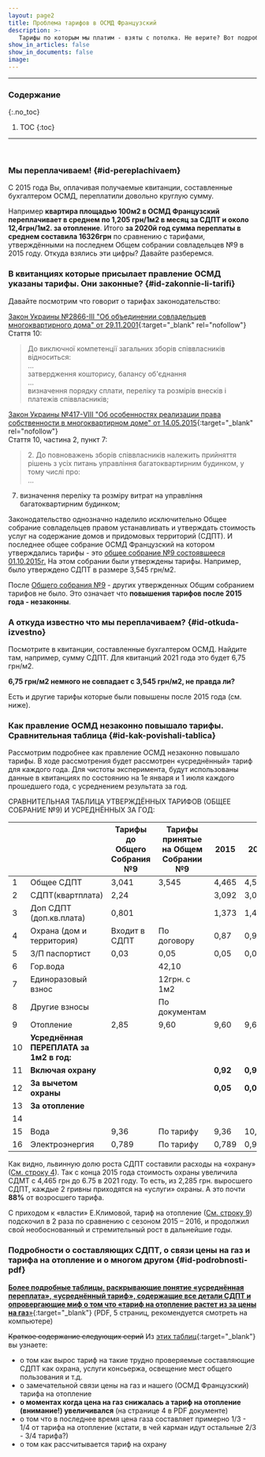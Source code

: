 ```yaml
---
layout: page2
title: Проблема тарифов в ОСМД Французский
description: >-
   Тарифы по которым мы платим - взяты с потолка. Не верите? Вот подробное объяснение
show_in_articles: false
show_in_documents: false
image: 
---
```


----
### Содержание
{:.no_toc}

1. TOC
{:toc}

----
<br>

### Мы переплачиваем! {#id-pereplachivaem}
С 2015 года Вы, оплачивая получаемые квитанции, составленные бухгалтером ОСМД, переплатили довольно круглую сумму. 

Например **квартира площадью 100м2 в ОСМД Французский переплачивает в среднем по 1,205 грн/1м2 в месяц за СДПТ и около 12,4грн/1м2. за отопление**. 
Итого **за 2020й год сумма переплаты в среднем составила 16326грн** по сравнению с тарифами, утверждёнными на последнем Общем собрании совладельцев №9 в 2015 году.
Откуда взялись эти цифры? Давайте разберемся.

### В квитанциях которые присылает правление ОСМД указаны тарифы. Они законные? {#id-zakonnie-li-tarifi}
Давайте посмотрим что говорит о тарифах законодательство:

[Закон Украины №2866-III "Об объединении совладельцев многоквартирного дома" от 29.11.2001](https://zakon.rada.gov.ua/laws/show/2866-14#n128){:target="_blank" rel="nofollow"}<br>
Стаття 10:
>До виключної компетенції загальних зборів співвласників відноситься:<br>
...<br>
затвердження кошторису, балансу об'єднання<br>
...<br>
визначення порядку сплати, переліку та розмірів внесків і платежів співвласників;


[Закон Украины №417-VIII "Об особенностях реализации права собственности в многоквартирном доме" от 14.05.2015](https://zakon.rada.gov.ua/laws/show/417-19#n66){:target="_blank" rel="nofollow"}<br>
Стаття 10, частина 2, пункт 7:
> 2\. До повноважень зборів співвласників належить прийняття рішень з усіх питань управління багатоквартирним будинком, у тому числі про:<br>
...<br>
7) визначення переліку та розміру витрат на управління багатоквартирним будинком;

Законодательство однозначно наделило исключительно Общее собрание совладельцев правом устанавливать и утверждать стоимость услуг на
содержание домов и придомовых территорий (СДПТ). И последнее общее собрание ОСМД Французский на котором утверждались тарифы - это [общее собрание №9 состоявшееся 01.10.2015г.](https://orgkomitet-osmd-fran.org/2021/03/05/istoriya-osmd-franzuskij.html#id-2015-sobranie-9-podgotovka)
На этом собрании были утверждены тарифы. Например, было утверждено СДПТ в размере 3,545 грн/м2.

После [Общего собрания №9](https://orgkomitet-osmd-fran.org/2021/03/05/istoriya-osmd-franzuskij.html#id-2015-sobranie-9-podgotovka) - других утвержденных 
Общим собранием тарифов не было. Это означает что **повышения тарифов после 2015 года - незаконны**.



### А откуда известно что мы переплачиваем? {#id-otkuda-izvestno}
Посмотрите в квитанции, составленные бухгалтером ОСМД. Найдите там, например, сумму СДПТ. Для квитанций 2021 года это будет 6,75 грн/м2.

**6,75 грн/м2 немного не совпадает с 3,545 грн/м2, не правда ли?**<br>

Есть и другие тарифы которые были повышены после 2015 года (см. ниже).


### Как правление ОСМД незаконно повышало тарифы. Сравнительная таблица {#id-kak-povishali-tablica}
Рассмотрим подробнее как правление ОСМД незаконно повышало тарифы. В ходе рассмотрения будет рассмотрен «усреднённый» тариф для каждого года. 
Для чистоты эксперимента, будут использованы данные в квитанциях по состоянию на 1е января и 1 июля каждого прошедшего года, с усреднением результата за год.

СРАВНИТЕЛЬНАЯ ТАБЛИЦА УТВЕРЖДЁННЫХ ТАРИФОВ (ОБЩЕЕ СОБРАНИЕ №9) И УСРЕДНЁННЫХ ЗА ГОД:

|    |                                         | Тарифы до Общего Собрания №9 | Тарифы принятые на Общем Собрании №9 | 2015     | 2016     | 2017      | 2018      | 2019      | 2020      | 2021      |
|----|-----------------------------------------|------------------------------|--------------------------------------|----------|----------|-----------|-----------|-----------|-----------|-----------|
| 1  | Общее СДПТ<a id="r1"></a>               | 3,041                        | 3,545                                | 4,465    | 4,505    | 4,679     | 4,995     | 5,69      | 6,75      | 6,75      |
| 2  | СДПТ(квартплата)<a id="r2"></a>         | 2,24                         |                                      | 3,092    | 3,092    | 3,090     | 3,090     | 3,210     | 3,865     | 3,915     |
| 3  | Доп СДПТ (доп.кв.плата)<a id="r3"></a>  | 0,801                        |                                      | 1,373    | 1,413    | 1,5875    | 1,909     | 2,4755    | 2,86      | 2,835     |
| 4  | Охрана (дом и территория)<a id="r4"></a>| Входит в СДПТ                | По договору                          | 0,87     | 0,91     | 0,9365    | 1,365     | 1,7685    | 2         | 2         |
| 5  | З/П паспортист<a id="r5"></a>           | 0,03                         | 0,05                                 | 0,05     | 0,05     | 0,05      | 0,05      | 0,05      | 0,05      |           |
| 6  | Гор.вода<a id="r6"></a>                 |                              | 42,10                                |          |          |           |           |           |           |           |
| 7  | Единоразовый взнос<a id="r7"></a>       |                              | 12грн. с 1м2                         |          |          |           |           |           |           |           |
| 8  | Другие взносы<a id="r8"></a>            |                              | По документам                        |          |          |           |           |           |           |           |
| 9  | Отопление<a id="r9"></a>                | 2,85                         | 9,60                                 | 9,60     | 9,60     | 19,45     | 19,45     | 22        | 22        | 25,3      |
| 10 | **Усреднённая ПЕРЕПЛАТА за 1м2 в год:**<a id="r10"></a>|                              |                                      |          |          |           |           |           |           |           |
| 11 | **Включая охрану**<a id="r11"></a>      |                              |                                      | **0,92** | **0,96** | **1,134** | **1,45**  | **2,145** | **3,205** | **3,205** |
| 12 | **За вычетом охраны**<a id="r12"></a>   |                              |                                      | **0,05** | **0,05** | **0,198** | **0,085** | **0,377** | **1,205** | **1,205** |
| 13 | **За отопление**<a id="r13"></a>        |                              |                                      |          |          | **9,85**  | **9,85**  | **12,4**  | **12,4**  | **15,7**  |
| 14 |                                         |                              |                                      |          |          |           |           |           |           |           |
| 15 | Вода<a id="r15"></a>                    | 9,36                         | По тарифу                            | 9,36     | 10,296   | 12,984    | 16,128    | 21,948    | 21,948    | 30,024    |
| 16 | Электроэнергия<a id="r16"></a>          | 0,789                        | По тарифу                            | 0,789    | 0,99     | 1,485     | 1,68      | 1,68      | 1,68      | 1,68      |

Как видно, львинную долю роста СДПТ составили расходы на «охрану» ([См. строку 4](#r4)). Так с конца 2015 года стоимость охраны увеличила СДМТ с 4,465 грн до 6.75 в 2021 году. 
То есть, из 2,285 грн. выросшего СДПТ, каждые 2 гривны приходятся на «услуги» охраны. А это почти **88%** от возросшего тарифа.

С приходом к «власти» Е.Климовой, тариф на отопление ([См. строку 9](#r9)) подскочил в 2 раза по сравнению с сезоном 2015 – 2016, и продолжил свой необоснованный и
стремительный рост в дальнейшие годы.

### Подробности о составляющих СДПТ, о связи цены на газ и тарифа на отопление и о многом другом {#id-podrobnosti-pdf}

[**Более подробные таблицы, раскрывающие понятие «усреднённая переплата», «усреднённый тариф», 
содержащие все детали СДПТ и опровергающие миф о том что «тариф на отопление растет из за цены на газ**»](/assets/2021-10-08-tarif-2-6.pdf){:target="_blank"} (PDF, 5 страниц, рекомендуется смотреть на компьютере)

~~Краткое содержание следующих серий~~ Из [этих таблиц](/assets/2021-10-08-tarif-2-6.pdf){:target="_blank"} вы узнаете:

* о том как вырос тариф на такие трудно проверяемые составляющие СДПТ как охрана, услуги консьержа, освещение мест общего пользования и т.д.
* о замечательной связи цены на газ и нашего (ОСМД Французский) тарифа на отопление
* **о моментах когда цена на газ снижалась а тариф на отопление (внимание!) увеличивался** (на странице 4 в PDF документе)
* о том что в последнее время цена газа составляет примерно 1/3 - 1/4 от тарифа на отопление (кстати, в чей карман идут остальные 2/3 - 3/4 тарифа?)
* о том как рассчитывается тариф на охрану



